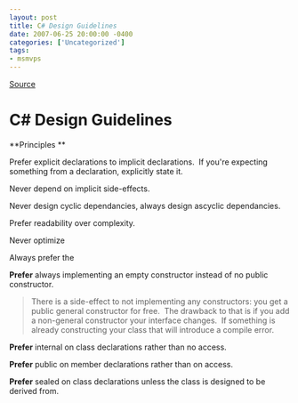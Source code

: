 ```yaml
---
layout: post
title: C# Design Guidelines
date: 2007-06-25 20:00:00 -0400
categories: ['Uncategorized']
tags:
- msmvps
---
```

[Source](http://blogs.msmvps.com/peterritchie/2007/06/26/c-design-guidelines/ "Permalink to C# Design Guidelines")

# C# Design Guidelines

**Principles **

Prefer explicit declarations to implicit declarations.  If you're expecting something from a declaration, explicitly state it.

Never depend on implicit side-effects.

Never design cyclic dependancies, always design ascyclic dependancies.

Prefer readability over complexity.

Never optimize 

Always prefer the 

**Prefer** always implementing an empty constructor instead of no public constructor.

  

> There is a side-effect to not implementing any constructors: you get a public general constructor for free.  The drawback to that is if you add a non-general constructor your interface changes.  If something is already constructing your class that will introduce a compile error.

**Prefer** internal on class declarations rather than no access.

**Prefer** public on member declarations rather than on access.

**Prefer** sealed on class declarations unless the class is designed to be derived from.

